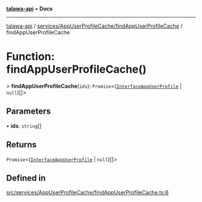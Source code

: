 [**talawa-api**](../../../../README.md) • **Docs**

***

[talawa-api](../../../../modules.md) / [services/AppUserProfileCache/findAppUserProfileCache](../README.md) / findAppUserProfileCache

# Function: findAppUserProfileCache()

\> **findAppUserProfileCache**(`ids`): `Promise`\<([`InterfaceAppUserProfile`](../../../../models/AppUserProfile/interfaces/InterfaceAppUserProfile.md) \| `null`)[]\>

## Parameters

• **ids**: `string`[]

## Returns

`Promise`\<([`InterfaceAppUserProfile`](../../../../models/AppUserProfile/interfaces/InterfaceAppUserProfile.md) \| `null`)[]\>

## Defined in

[src/services/AppUserProfileCache/findAppUserProfileCache.ts:6](https://github.com/PalisadoesFoundation/talawa-api/blob/d0c167bb942c4778fba221c2cdd27665fc7dbf61/src/services/AppUserProfileCache/findAppUserProfileCache.ts#L6)
